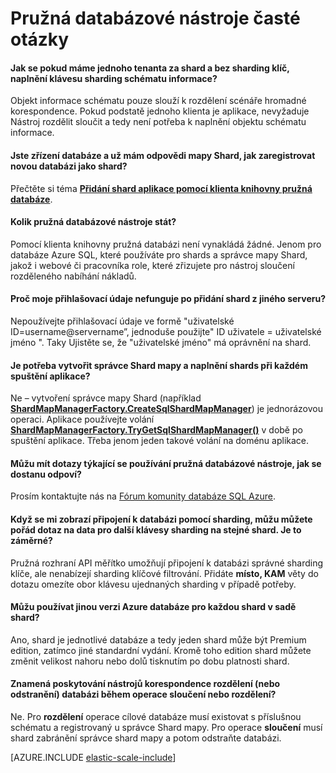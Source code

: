 <properties 
    pageTitle="Pružná měřítko Azure SQL nejčastější dotazy týkající se | Microsoft Azure" 
    description="Nejčastější dotazy k pružná měřítko databáze Azure SQL." 
    services="sql-database" 
    documentationCenter="" 
    manager="jhubbard" 
    authors="ddove" 
    editor=""/>

<tags 
    ms.service="sql-database" 
    ms.workload="sql-database" 
    ms.tgt_pltfrm="na" 
    ms.devlang="na" 
    ms.topic="article" 
    ms.date="05/03/2016" 
    ms.author="ddove"/>

# <a name="elastic-database-tools-faq"></a>Pružná databázové nástroje časté otázky 

#### <a name="if-i-have-a-single-tenant-per-shard-and-no-sharding-key-how-do-i-populate-the-sharding-key-for-the-schema-info"></a>Jak se pokud máme jednoho tenanta za shard a bez sharding klíč, naplnění klávesu sharding schématu informace?

Objekt informace schématu pouze slouží k rozdělení scénáře hromadné korespondence. Pokud podstatě jednoho klienta je aplikace, nevyžaduje Nástroj rozdělit sloučit a tedy není potřeba k naplnění objektu schématu informace.

#### <a name="ive-provisioned-a-database-and-i-already-have-a-shard-map-manager-how-do-i-register-this-new-database-as-a-shard"></a>Jste zřízení databáze a už mám odpovědi mapy Shard, jak zaregistrovat novou databázi jako shard?

Přečtěte si téma **[Přidání shard aplikace pomocí klienta knihovny pružná databáze](sql-database-elastic-scale-add-a-shard.md)**. 

#### <a name="how-much-do-elastic-database-tools-cost"></a>Kolik pružná databázové nástroje stát?

Pomocí klienta knihovny pružná databázi není vynakládá žádné. Jenom pro databáze Azure SQL, které používáte pro shards a správce mapy Shard, jakož i webové či pracovníka role, které zřizujete pro nástroj sloučení rozděleného nabíhání nákladů.

#### <a name="why-are-my-credentials-not-working-when-i-add-a-shard-from-a-different-server"></a>Proč moje přihlašovací údaje nefunguje po přidání shard z jiného serveru?
Nepoužívejte přihlašovací údaje ve formě "uživatelské ID=username@servername”, jednoduše použijte" ID uživatele = uživatelské jméno ".  Taky Ujistěte se, že "uživatelské jméno" má oprávnění na shard.

#### <a name="do-i-need-to-create-a-shard-map-manager-and-populate-shards-every-time-i-start-my-applications"></a>Je potřeba vytvořit správce Shard mapy a naplnění shards při každém spuštění aplikace?

Ne – vytvoření správce mapy Shard (například **[ShardMapManagerFactory.CreateSqlShardMapManager](http://msdn.microsoft.com/library/azure/microsoft.azure.sqldatabase.elasticscale.shardmanagement.shardmapmanagerfactory.createsqlshardmapmanager.aspx)**) je jednorázovou operaci.  Aplikace používejte volání **[ShardMapManagerFactory.TryGetSqlShardMapManager()](http://msdn.microsoft.com/library/azure/microsoft.azure.sqldatabase.elasticscale.shardmanagement.shardmapmanagerfactory.trygetsqlshardmapmanager.aspx)** v době po spuštění aplikace.  Třeba jenom jeden takové volání na doménu aplikace.

#### <a name="i-have-questions-about-using-elastic-database-tools-how-do-i-get-them-answered"></a>Můžu mít dotazy týkající se používání pružná databázové nástroje, jak se dostanu odpoví? 

Prosím kontaktujte nás na [Fórum komunity databáze SQL Azure](https://social.msdn.microsoft.com/forums/azure/home?forum=ssdsgetstarted).

#### <a name="when-i-get-a-database-connection-using-a-sharding-key-i-can-still-query-data-for-other-sharding-keys-on-the-same-shard--is-this-by-design"></a>Když se mi zobrazí připojení k databázi pomocí sharding, můžu můžete pořád dotaz na data pro další klávesy sharding na stejné shard.  Je to záměrné?

Pružná rozhraní API měřítko umožňují připojení k databázi správné sharding klíče, ale nenabízejí sharding klíčové filtrování.  Přidáte **místo, KAM** věty do dotazu omezíte obor klávesu ujednaných sharding v případě potřeby.

#### <a name="can-i-use-a-different-azure-database-edition-for-each-shard-in-my-shard-set"></a>Můžu používat jinou verzi Azure databáze pro každou shard v sadě shard?

Ano, shard je jednotlivé databáze a tedy jeden shard může být Premium edition, zatímco jiné standardní vydání. Kromě toho edition shard můžete změnit velikost nahoru nebo dolů tisknutím po dobu platnosti shard.

#### <a name="does-the-split-merge-tool-provision-or-delete-a-database-during-a-split-or-merge-operation"></a>Znamená poskytování nástrojů korespondence rozdělení (nebo odstranění) databázi během operace sloučení nebo rozdělení? 

Ne. Pro **rozdělení** operace cílové databáze musí existovat s příslušnou schématu a registrovaný u správce Shard mapy.  Pro operace **sloučení** musí shard zabránění správce shard mapy a potom odstraňte databázi.

[AZURE.INCLUDE [elastic-scale-include](../../includes/elastic-scale-include.md)]
 